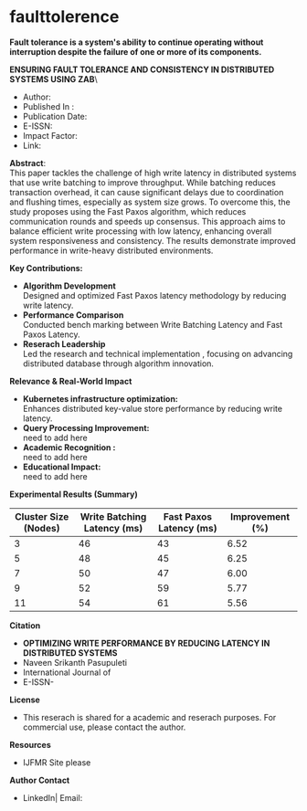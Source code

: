 # faulttolerence
**Fault tolerance is a system's ability to continue operating without interruption despite the failure of one or more of its components.**

**ENSURING FAULT TOLERANCE AND CONSISTENCY IN DISTRIBUTED SYSTEMS USING ZAB**\
* Author: 
* Published In : 
* Publication Date:
* E-ISSN:
* Impact Factor:
* Link:

**Abstract**:\
This paper tackles the challenge of high write latency in distributed systems that use write batching to improve throughput. While batching reduces transaction overhead, it can cause significant delays due to coordination and flushing times, especially as system size grows. To overcome this, the study proposes using the Fast Paxos algorithm, which reduces communication rounds and speeds up consensus. This approach aims to balance efficient write processing with low latency, enhancing overall system responsiveness and consistency. The results demonstrate improved performance in write-heavy distributed environments.

**Key Contributions:** 
* **Algorithm Development** \
  Designed and optimized Fast Paxos latency methodology by reducing write latency.
* **Performance Comparison** \
  Conducted bench marking between Write Batching Latency and Fast Paxos Latency.
* **Reserach Leadership** \
  Led the research and technical implementation , focusing on advancing distributed database through algorithm innovation.

**Relevance & Real-World Impact**
* **Kubernetes infrastructure optimization:**\
    Enhances distributed key-value store performance by reducing write latency.
* **Query Processing Improvement:** \
    need to add here
* **Academic Recognition :** \
    need to add here
* **Educational Impact:** \
    need to add here

**Experimental Results (Summary)**

| Cluster Size (Nodes) | Write Batching Latency (ms)| Fast Paxos Latency (ms)| Improvement (%) |
| ---------------------| --------------------- | --------------------------- | ----------------|
| 3                    | 46                    | 43                          | 6.52            |
| 5                    | 48                    | 45                          | 6.25            |
| 7                    | 50                    | 47                          | 6.00            |
| 9                    | 52                    | 59                          | 5.77            |
| 11                   | 54                    | 61                          | 5.56            |

**Citation**
* **OPTIMIZING WRITE PERFORMANCE BY REDUCING LATENCY IN DISTRIBUTED SYSTEMS**
*   Naveen Srikanth Pasupuleti
*   International Journal of
*   E-ISSN- 

**License**
* This reserach is shared for a academic and reserach purposes. For commercial use, please contact the author.

**Resources**
* IJFMR Site please 

**Author Contact** 
  * LinkedIn| Email:

